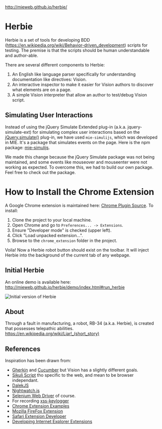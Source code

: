 http://mieweb.github.io/herbie/

Herbie
======

Herbie is a set of tools for developing BDD (https://en.wikipedia.org/wiki/Behavior-driven_development) scripts for testing.  The premise is that the scripts should be human understandable and author-able.

There are several different components to Herbie:

1. An English like language parser specifically for understanding documentation like directives: Vision.
2. An interactive inspector to make it easier for Vision authors to discover what elements are on a page.
3. A simple Vision interpreter that allow an author to test/debug Vision script. 

## Simulating User Interactions

Instead of using the jQuery Simulate Extended plug-in (a.k.a. jquery-simulate-ext) for simulating complex user interactions based on the [jQuery.simulate()](https://github.com/jquery/jquery-simulate) plug-in, we have used `mie-simulijs`, which was developed in MIE. It's a package that simulates events on the page. Here is the npm package: [mie-simulijs](https://www.npmjs.com/package/mie-simulijs).

We made this change because the jQuery Simulate package was not being maintained, and some events like mouseover and mouseenter were not working as expected. To overcome this, we had to build our own package. Feel free to check out the package.




# How to Install the Chrome Extension
A Google Chrome extension is maintained here: [Chrome Plugin Source](link-to-your-source). To install:

1. Clone the project to your local machine.
2. Open Chrome and go to `Preferences... -> Extensions`.
3. Ensure "Developer mode" is checked (upper left).
4. Click "Load unpacked extension...".
5. Browse to the `chrome_extension` folder in the project.

Voila! Now a Herbie robot button should exist on the toolbar. It will inject Herbie into the background of the current tab of any webpage.


Initial Herbie
----
An online demo is available here: http://mieweb.github.io/herbie/demo/index.html#run_herbie

![Initial version of Herbie](http://mieweb.github.io/herbie/herbie_movie.gif)

About
-----
Through a fault in manufacturing, a robot, RB-34 (a.k.a. Herbie), is created that possesses telepathic abilities. https://en.wikipedia.org/wiki/Liar!_(short_story)

References
----------

Inspiration has been drawn from:
* [Gherkin](https://github.com/cucumber/cucumber/wiki/Gherkin) and [Cucumber](https://cukes.info/) but Vision has a slightly different goals.
* [Sikuli Script](http://www.sikuli.org/) tho specific to the web, and mean to be browser independant.
* [DalekJS](http://dalekjs.com/pages/documentation.html)
* [Nightwatch.js](http://nightwatchjs.org/)
* [Selenium Web Driver](https://code.google.com/p/selenium/wiki/JsonWireProtocol) of course.
* For recording [xss-keylogger](https://github.com/hadynz/xss-keylogger)
* [Chrome Extension Examples](https://developer.chrome.com/extensions/samples#search:webnavigation.oncommitted)
* [Mozilla FireFox Extension](https://developer.mozilla.org/en-US/Add-ons/SDK/Tutorials/Modifying_the_Page_Hosted_by_a_Tab)
* [Safari Extension Developer](https://developer.apple.com/library/safari/documentation/Tools/Conceptual/SafariExtensionGuide/Introduction/Introduction.html)
* [Developing Internet Explorer Extensions](http://stackoverflow.com/questions/5643819/developing-internet-explorer-extensions)
